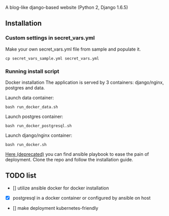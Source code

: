 A blog-like django-based website (Python 2, Django 1.6.5)

## Installation

### Custom settings in secret_vars.yml
Make your own secret_vars.yml file from sample and populate it.

```
cp secret_vars_sample.yml secret_vars.yml
```

### Running install script
Docker installation
The application is served by 3 containers: django/nginx, postgres and data.

Launch data container:
```
bash run_docker_data.sh
```

Launch postgres container:
```
bash run_docker_postgresql.sh
```

Launch django/nginx container:
```
bash run_docker.sh
```

[Here (deprecated)](https://github.com/fernflower/ansible_django_steps) you can find ansible playbook to ease the pain of deployment. Clone the repo and follow the installation guide.


## TODO list
- [] utilize ansible docker for docker installation
- [x] postgresql in a docker container or configured by ansible on host
- [] make deployment kubernetes-friendly

